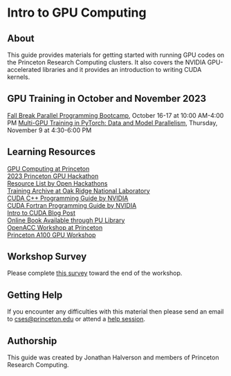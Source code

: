 # Intro to GPU Computing

## About

This guide provides materials for getting started with running GPU codes on the Princeton Research Computing clusters. It also covers the NVIDIA GPU-accelerated libraries and it provides an introduction to writing CUDA kernels.

## GPU Training in October and November 2023

[Fall Break Parallel Programming Bootcamp](https://cglink.me/2gi/r1937302), October 16-17 at 10:00 AM-4:00 PM
[Multi-GPU Training in PyTorch: Data and Model Parallelism](https://cglink.me/2gi/r1935910), Thursday, November 9 at 4:30-6:00 PM  

## Learning Resources

[GPU Computing at Princeton](https://researchcomputing.princeton.edu/support/knowledge-base/gpu-computing)  
[2023 Princeton GPU Hackathon](https://www.openhackathons.org/s/siteevent/a0C5e000005Va4hEAC/se000162)  
[Resource List by Open Hackathons](https://www.openhackathons.org/s/technical-resources)  
[Training Archive at Oak Ridge National Laboratory](https://docs.olcf.ornl.gov/training/training_archive.html)   
[CUDA C++ Programming Guide by NVIDIA](https://docs.nvidia.com/cuda/cuda-c-programming-guide/index.html)  
[CUDA Fortran Programming Guide by NVIDIA](https://docs.nvidia.com/hpc-sdk/compilers/cuda-fortran-prog-guide/index.html)     
[Intro to CUDA Blog Post](https://devblogs.nvidia.com/even-easier-introduction-cuda/)   
[Online Book Available through PU Library](https://catalog.princeton.edu/catalog/99125304171206421)  
[OpenACC Workshop at Princeton](http://w3.pppl.gov/~ethier/PICSCIE/Intro_to_OpenACC_Nov_2019.pdf)  
[Princeton A100 GPU Workshop](https://github.com/PrincetonUniversity/a100_workshop)

## Workshop Survey
Please complete [this survey](https://forms.gle/K7aJrFaUB4DPW4FC8) toward the end of the workshop.

## Getting Help

If you encounter any difficulties with this material then please send an email to <a href="mailto:cses@princeton.edu">cses@princeton.edu</a> or attend a <a href="https://researchcomputing.princeton.edu/education/help-sessions">help session</a>.

## Authorship

This guide was created by Jonathan Halverson and members of Princeton Research Computing.
